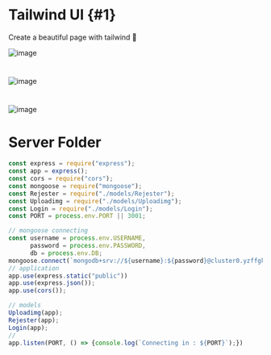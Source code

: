 # Tailwind UI {#1}
Create a beautiful page with tailwind 🍐

![image](https://user-images.githubusercontent.com/74735976/233546425-bdedebd2-fa79-4d7a-9d38-8ee6deabba28.png)
#
![image](https://user-images.githubusercontent.com/74735976/233863240-14f26617-10ad-4ec5-a957-098197796a58.png)


#

![image](https://user-images.githubusercontent.com/74735976/233863282-2ad3303a-18c7-4523-82bd-7d1648c7f28a.png)

# Server Folder 
```js
const express = require("express");
const app = express();
const cors = require("cors");
const mongoose = require("mongoose");
const Rejester = require("./models/Rejester");
const Uploadimg = require("./models/Uploadimg");
const Login = require("./models/Login");
const PORT = process.env.PORT || 3001;

// mongoose connecting 
const username = process.env.USERNAME,
      password = process.env.PASSWORD,
      db = process.env.DB;
mongoose.connect(`mongodb+srv://${username}:${password}@cluster0.yzffgku.mongodb.net/${db}?retryWrites=true&w=majority`)
// application
app.use(express.static("public"))
app.use(express.json());
app.use(cors());

// models
Uploadimg(app);
Rejester(app);
Login(app);
// 
app.listen(PORT, () => {console.log(`Connecting in : ${PORT}`);})
```
